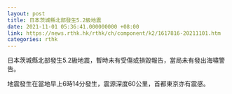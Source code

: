 ```yaml
---
layout: post
title: 日本茨城縣北部發生5.2級地震
date: 2021-11-01 05:36:41.000000000 +08:00
link: https://news.rthk.hk/rthk/ch/component/k2/1617816-20211101.htm
categories: rthk
---
```


日本茨城縣北部發生5.2級地震，暫時未有受傷或損毀報告，當局未有發出海嘯警告。

地震發生在當地早上6時14分發生，震源深度60公里，首都東京亦有震感。
